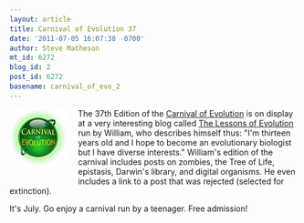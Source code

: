 ```yaml
---
layout: article
title: Carnival of Evolution 37
date: '2011-07-05 16:07:38 -0700'
author: Steve Matheson
mt_id: 6272
blog_id: 2
post_id: 6272
basename: carnival_of_evo_2
---
```

[<img src="/uploads/2011/CoEButton-thumb-100x100-640.jpg" alt="CoEButton.jpg" width="100" height="100" style="float: left; margin: 0 20px 20px 0;" class="mt-image-left" />](/uploads/2011/CoEButton.jpg)The 37th Edition of the [Carnival of Evolution](http://carnivalofevolution.blogspot.com/) is on display at a very interesting blog called [The Lessons of Evolution](http://evolutionguide.blogspot.com/2011/01/carnival-of-evolution-37-happy-canada.html) run by William, who describes himself thus: "I'm thirteen years old and I hope to become an evolutionary biologist but I have diverse interests." William's edition of the carnival includes posts on zombies, the Tree of Life, epistasis, Darwin's library, and digital organisms. He even includes a link to a post that was rejected (selected for extinction).

It's July. Go enjoy a carnival run by a teenager. Free admission!
